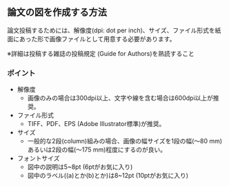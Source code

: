 ## 論文の図を作成する方法
論文投稿するためには、解像度(dpi: dot per inch)、サイズ、ファイル形式を紙面にあった形で画像ファイルとして用意する必要があります。

※詳細は投稿する雑誌の投稿規定 (Guide for Authors)を熟読すること

### ポイント
- 解像度
  - 画像のみの場合は300dpi以上、文字や線を含む場合は600dpi以上が推奨。
- ファイル形式
  - TIFF、PDF、EPS (Adobe Illustrator標準)が推奨。
- サイズ
  - 一般的な2段(column)組みの場合、画像の幅サイズを1段の幅(～80 mm)あるいは2段の幅(～175 mm)程度にするのが良い。
- フォントサイズ
  - 図中の説明は5~8pt (6ptがお気に入り)
  - 図中のラベル((a)とか(b)とか)は8~12pt (10ptがお気に入り)


